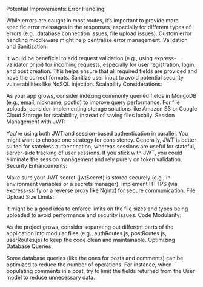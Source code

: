 Potential Improvements:
Error Handling:

While errors are caught in most routes, it’s important to provide more specific error messages in the responses, especially for different types of errors (e.g., database connection issues, file upload issues). Custom error handling middleware might help centralize error management.
Validation and Sanitization:

It would be beneficial to add request validation (e.g., using express-validator or joi) for incoming requests, especially for user registration, login, and post creation. This helps ensure that all required fields are provided and have the correct formats.
Sanitize user input to avoid potential security vulnerabilities like NoSQL injection.
Scalability Considerations:

As your app grows, consider indexing commonly queried fields in MongoDB (e.g., email, nickname, postId) to improve query performance.
For file uploads, consider implementing storage solutions like Amazon S3 or Google Cloud Storage for scalability, instead of saving files locally.
Session Management with JWT:

You're using both JWT and session-based authentication in parallel. You might want to choose one strategy for consistency. Generally, JWT is better suited for stateless authentication, whereas sessions are useful for stateful, server-side tracking of user sessions.
If you stick with JWT, you could eliminate the session management and rely purely on token validation.
Security Enhancements:

Make sure your JWT secret (jwtSecret) is stored securely (e.g., in environment variables or a secrets manager).
Implement HTTPS (via express-sslify or a reverse proxy like Nginx) for secure communication.
File Upload Size Limits:

It might be a good idea to enforce limits on the file sizes and types being uploaded to avoid performance and security issues.
Code Modularity:

As the project grows, consider separating out different parts of the application into modular files (e.g., authRoutes.js, postRoutes.js, userRoutes.js) to keep the code clean and maintainable.
Optimizing Database Queries:

Some database queries (like the ones for posts and comments) can be optimized to reduce the number of operations. For instance, when populating comments in a post, try to limit the fields returned from the User model to reduce unnecessary data.
